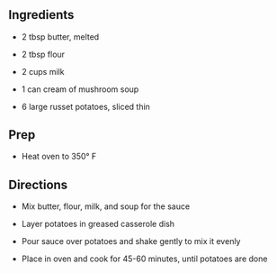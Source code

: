 # 

## Ingredients

- 2 tbsp butter, melted

- 2 tbsp flour

- 2 cups milk

- 1 can cream of mushroom soup

- 6 large russet potatoes, sliced thin

## Prep

- Heat oven to 350° F

## Directions

- Mix butter, flour, milk, and soup for the sauce

- Layer potatoes in greased casserole dish

- Pour sauce over potatoes and shake gently to mix it evenly

- Place in oven and cook for 45-60 minutes, until potatoes are done
